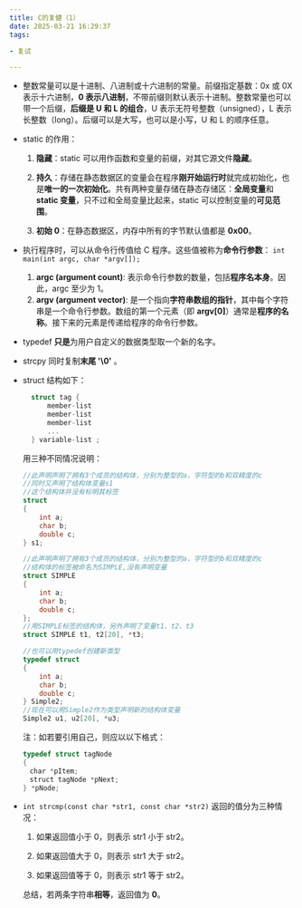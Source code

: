 ```yaml
---
title: C的复健（1）
date: 2025-03-21 16:29:37
tags:

- 复试

---
```


- 整数常量可以是十进制、八进制或十六进制的常量。前缀指定基数：0x 或 0X 表示十六进制，**0 表示八进制**，不带前缀则默认表示十进制。整数常量也可以带一个后缀，**后缀是 U 和 L 的组合**，U 表示无符号整数（unsigned），L 表示长整数（long）。后缀可以是大写，也可以是小写，U 和 L 的顺序任意。

- static 的作用：
  
  1. **隐藏**：static 可以用作函数和变量的前缀，对其它源文件**隐藏**。
  
  2. **持久**：存储在静态数据区的变量会在程序**刚开始运行时**就完成初始化，也是**唯一的一次初始化**。共有两种变量存储在静态存储区：**全局变量**和 **static 变量**，只不过和全局变量比起来，static 可以控制变量的**可见范围**。
  
  3. **初始 0**：在静态数据区，内存中所有的字节默认值都是 **0x00**。

- 执行程序时，可以从命令行传值给 C 程序。这些值被称为**命令行参数**： `int main(int argc, char *argv[]);`
  
  1. **argc (argument count)**: 表示命令行参数的数量，包括**程序名本身**。因此，argc 至少为 1。
  2. **argv (argument vector)**: 是一个指向**字符串数组的指针**，其中每个字符串是一个命令行参数。数组的第一个元素（即 **argv[0]**）通常是**程序的名称**。接下来的元素是传递给程序的命令行参数。

- typedef **只是**为用户自定义的数据类型取一个新的名字。

- strcpy 同时复制**末尾 '\0'** 。

- struct 结构如下：

  ```c
    struct tag {
        member-list
        member-list
        member-list  
        ...
    } variable-list ;
  ```

  用三种不同情况说明：

  ```c
  //此声明声明了拥有3个成员的结构体，分别为整型的a，字符型的b和双精度的c
  //同时又声明了结构体变量s1
  //这个结构体并没有标明其标签
  struct
  {
      int a;
      char b;
      double c;
  } s1;

  //此声明声明了拥有3个成员的结构体，分别为整型的a，字符型的b和双精度的c
  //结构体的标签被命名为SIMPLE,没有声明变量
  struct SIMPLE
  {
      int a;
      char b;
      double c;
  };
  //用SIMPLE标签的结构体，另外声明了变量t1、t2、t3
  struct SIMPLE t1, t2[20], *t3;

  //也可以用typedef创建新类型
  typedef struct
  {
      int a;
      char b;
      double c;
  } Simple2;
  //现在可以用Simple2作为类型声明新的结构体变量
  Simple2 u1, u2[20], *u3;
  ```

  注：如若要引用自己，则应以以下格式：

  ```c
  typedef struct tagNode
  {
  　char *pItem;
  　struct tagNode *pNext;
  } *pNode;
  ```

- `int strcmp(const char *str1, const char *str2)` 返回的值分为三种情况：
  
  1. 如果返回值小于 0，则表示 str1 小于 str2。
     
  2. 如果返回值大于 0，则表示 str1 大于 str2。
     
  3. 如果返回值等于 0，则表示 str1 等于 str2。
  
  总结，若两条字符串**相等**，返回值为 **0**。